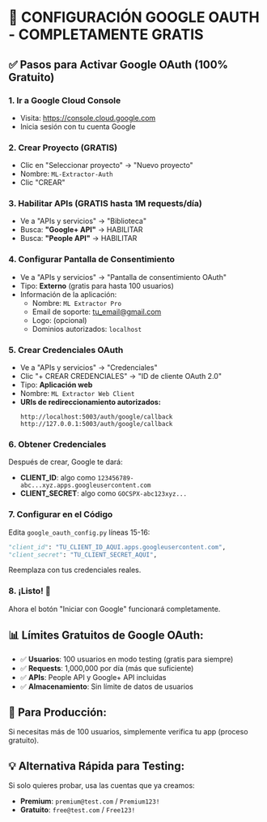 # 🔧 CONFIGURACIÓN GOOGLE OAUTH - COMPLETAMENTE GRATIS

## ✅ Pasos para Activar Google OAuth (100% Gratuito)

### 1. Ir a Google Cloud Console
- Visita: https://console.cloud.google.com
- Inicia sesión con tu cuenta Google

### 2. Crear Proyecto (GRATIS)
- Clic en "Seleccionar proyecto" → "Nuevo proyecto"
- Nombre: `ML-Extractor-Auth`
- Clic "CREAR"

### 3. Habilitar APIs (GRATIS hasta 1M requests/día)
- Ve a "APIs y servicios" → "Biblioteca"
- Busca: **"Google+ API"** → HABILITAR
- Busca: **"People API"** → HABILITAR

### 4. Configurar Pantalla de Consentimiento
- Ve a "APIs y servicios" → "Pantalla de consentimiento OAuth"
- Tipo: **Externo** (gratis para hasta 100 usuarios)
- Información de la aplicación:
  - Nombre: `ML Extractor Pro`
  - Email de soporte: tu_email@gmail.com
  - Logo: (opcional)
  - Dominios autorizados: `localhost`

### 5. Crear Credenciales OAuth
- Ve a "APIs y servicios" → "Credenciales"
- Clic "+ CREAR CREDENCIALES" → "ID de cliente OAuth 2.0"
- Tipo: **Aplicación web**
- Nombre: `ML Extractor Web Client`
- **URIs de redireccionamiento autorizados:**
  ```
  http://localhost:5003/auth/google/callback
  http://127.0.0.1:5003/auth/google/callback
  ```

### 6. Obtener Credenciales
Después de crear, Google te dará:
- **CLIENT_ID**: algo como `123456789-abc...xyz.apps.googleusercontent.com`
- **CLIENT_SECRET**: algo como `GOCSPX-abc123xyz...`

### 7. Configurar en el Código
Edita `google_oauth_config.py` líneas 15-16:

```python
"client_id": "TU_CLIENT_ID_AQUI.apps.googleusercontent.com",
"client_secret": "TU_CLIENT_SECRET_AQUI",
```

Reemplaza con tus credenciales reales.

### 8. ¡Listo! 🎉

Ahora el botón "Iniciar con Google" funcionará completamente.

## 📊 Límites Gratuitos de Google OAuth:
- ✅ **Usuarios**: 100 usuarios en modo testing (gratis para siempre)
- ✅ **Requests**: 1,000,000 por día (más que suficiente)
- ✅ **APIs**: People API y Google+ API incluidas
- ✅ **Almacenamiento**: Sin límite de datos de usuarios

## 🚀 Para Producción:
Si necesitas más de 100 usuarios, simplemente verifica tu app (proceso gratuito).

## 💡 Alternativa Rápida para Testing:
Si solo quieres probar, usa las cuentas que ya creamos:
- **Premium**: `premium@test.com` / `Premium123!`
- **Gratuito**: `free@test.com` / `Free123!`
